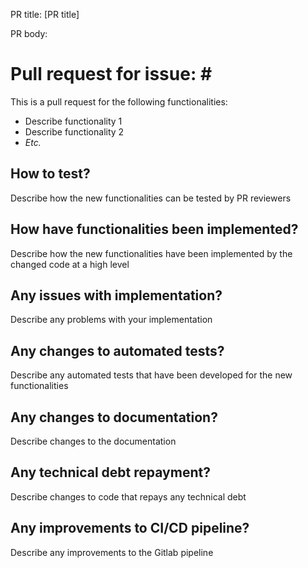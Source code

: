PR title: [PR title]

PR body:

# Pull request for issue: #<XXXX>

This is a pull request for the following functionalities:

* Describe functionality 1
* Describe functionality 2
* *Etc.*

## How to test?

Describe how the new functionalities can be tested by PR reviewers

## How have functionalities been implemented?

Describe how the new functionalities have been implemented by the
changed code at a high level

## Any issues with implementation?

Describe any problems with your implementation

## Any changes to automated tests?

Describe any automated tests that have been developed for the new
functionalities

## Any changes to documentation?

Describe changes to the documentation

## Any technical debt repayment?

Describe changes to code that repays any technical debt

## Any improvements to CI/CD pipeline?

Describe any improvements to the Gitlab pipeline
